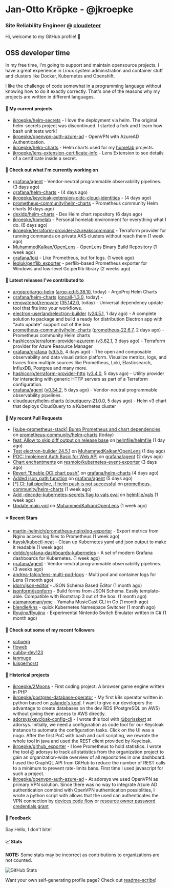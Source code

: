 # Jan-Otto Kröpke - @jkroepke
### Site Reliability Engineer @ [cloudeteer](https://cloudeteer.de/)

Hi, welcome to my GitHub profile! 👋

## OSS developer time
In my free time, I'm going to support and maintain opensource projects. I have a great experience in Linux system administration and container stuff and clusters like Docker, Kubernetes and Openshift.

I like the challenge of code somewhat in a programming language without knowing how to do it exactly correctly. That's one of the reasons why my projects are written in different languages.

#### 🌱 My current projects
- [jkroepke/helm-secrets](https://github.com/jkroepke/helm-secrets) - I love the deployment via helm. The original helm-secrets project was discontinued. I started a fork and I learn how bash unit tests work!
- [jkroepke/openvpn-auth-azure-ad](https://github.com/jkroepke/openvpn-auth-azure-ad) - OpenVPN with AzureAD Authentication.
- [jkroepke/helm-charts](https://github.com/jkroepke/helm-charts) - Helm charts used for my [homelab](https://github.com/jkroepke/homelab) projects.
- [jkroepke/lens-extension-certificate-info](https://github.com/jkroepke/lens-extension-certificate-info) - Lens Extension to see details of a certificate inside a secret.

#### 👷 Check out what I'm currently working on

- [grafana/agent](https://github.com/grafana/agent) - Vendor-neutral programmable observability pipelines. (3 days ago)
- [grafana/helm-charts](https://github.com/grafana/helm-charts) -  (4 days ago)
- [jkroepke/keycloak-extension-oidc-cloud-identities](https://github.com/jkroepke/keycloak-extension-oidc-cloud-identities) -  (4 days ago)
- [prometheus-community/helm-charts](https://github.com/prometheus-community/helm-charts) - Prometheus community Helm charts (6 days ago)
- [dexidp/helm-charts](https://github.com/dexidp/helm-charts) - Dex Helm chart repository (6 days ago)
- [jkroepke/homelab](https://github.com/jkroepke/homelab) - Personal homelab environment for everything what I do. (6 days ago)
- [jkroepke/terraform-provider-azureakscommand](https://github.com/jkroepke/terraform-provider-azureakscommand) - Terraform provider for running commands on private AKS clusters without reach them (1 week ago)
- [MuhammedKalkan/OpenLens](https://github.com/MuhammedKalkan/OpenLens) - OpenLens Binary Build Repository (1 week ago)
- [grafana/loki](https://github.com/grafana/loki) - Like Prometheus, but for logs. (1 week ago)
- [leoluk/perflib_exporter](https://github.com/leoluk/perflib_exporter) - perflib-based Prometheus exporter for Windows and low-level Go perflib library (2 weeks ago)

#### 🔭 Latest releases I've contributed to

- [argoproj/argo-helm](https://github.com/argoproj/argo-helm) ([argo-cd-5.36.10](https://github.com/argoproj/argo-helm/releases/tag/argo-cd-5.36.10), today) - ArgoProj Helm Charts
- [grafana/helm-charts](https://github.com/grafana/helm-charts) ([oncall-1.3.0](https://github.com/grafana/helm-charts/releases/tag/oncall-1.3.0), today) - 
- [renovatebot/renovate](https://github.com/renovatebot/renovate) ([35.142.0](https://github.com/renovatebot/renovate/releases/tag/35.142.0), today) - Universal dependency update tool that fits into your workflows.
- [electron-userland/electron-builder](https://github.com/electron-userland/electron-builder) ([v24.5.1](https://github.com/electron-userland/electron-builder/releases/tag/v24.5.1), 1 day ago) - A complete solution to package and build a ready for distribution Electron app with “auto update” support out of the box
- [prometheus-community/helm-charts](https://github.com/prometheus-community/helm-charts) ([prometheus-22.6.7](https://github.com/prometheus-community/helm-charts/releases/tag/prometheus-22.6.7), 2 days ago) - Prometheus community Helm charts
- [hashicorp/terraform-provider-azurerm](https://github.com/hashicorp/terraform-provider-azurerm) ([v3.62.1](https://github.com/hashicorp/terraform-provider-azurerm/releases/tag/v3.62.1), 3 days ago) - Terraform provider for Azure Resource Manager
- [grafana/grafana](https://github.com/grafana/grafana) ([v9.5.5](https://github.com/grafana/grafana/releases/tag/v9.5.5), 4 days ago) - The open and composable observability and data visualization platform. Visualize metrics, logs, and traces from multiple sources like Prometheus, Loki, Elasticsearch, InfluxDB, Postgres and many more. 
- [hashicorp/terraform-provider-http](https://github.com/hashicorp/terraform-provider-http) ([v3.4.0](https://github.com/hashicorp/terraform-provider-http/releases/tag/v3.4.0), 5 days ago) - Utility provider for interacting with generic HTTP servers as part of a Terraform configuration.
- [grafana/agent](https://github.com/grafana/agent) ([v0.34.2](https://github.com/grafana/agent/releases/tag/v0.34.2), 5 days ago) - Vendor-neutral programmable observability pipelines.
- [cloudquery/helm-charts](https://github.com/cloudquery/helm-charts) ([cloudquery-21.0.0](https://github.com/cloudquery/helm-charts/releases/tag/cloudquery-21.0.0), 5 days ago) - Helm v3 chart that deploys CloudQuery to a Kubernetes cluster

#### 🔨 My recent Pull Requests

- [[kube-prometheus-stack] Bump Prometheus and chart dependencies](https://github.com/prometheus-community/helm-charts/pull/3522) on [prometheus-community/helm-charts](https://github.com/prometheus-community/helm-charts) (today)
- [feat: Allow to skip diff output on release base](https://github.com/helmfile/helmfile/pull/906) on [helmfile/helmfile](https://github.com/helmfile/helmfile) (1 day ago)
- [Test electron-builder 24.5.1](https://github.com/MuhammedKalkan/OpenLens/pull/163) on [MuhammedKalkan/OpenLens](https://github.com/MuhammedKalkan/OpenLens) (1 day ago)
- [POC: Implement Auth Basic for Web API](https://github.com/grafana/agent/pull/4258) on [grafana/agent](https://github.com/grafana/agent) (2 days ago)
- [Chart enchantments](https://github.com/resmoio/kubernetes-event-exporter/pull/97) on [resmoio/kubernetes-event-exporter](https://github.com/resmoio/kubernetes-event-exporter) (3 days ago)
- [Revert &#34;Enable OCI chart push&#34;](https://github.com/grafana/helm-charts/pull/2474) on [grafana/helm-charts](https://github.com/grafana/helm-charts) (4 days ago)
- [Added json_path function](https://github.com/grafana/agent/pull/4225) on [grafana/agent](https://github.com/grafana/agent) (5 days ago)
- [[*] CI: fail pipeline, if helm push is not successful](https://github.com/prometheus-community/helm-charts/pull/3506) on [prometheus-community/helm-charts](https://github.com/prometheus-community/helm-charts) (1 week ago)
- [Add -decode-kubernetes-secrets flag to vals eval](https://github.com/helmfile/vals/pull/150) on [helmfile/vals](https://github.com/helmfile/vals) (1 week ago)
- [Update main.yml](https://github.com/MuhammedKalkan/OpenLens/pull/162) on [MuhammedKalkan/OpenLens](https://github.com/MuhammedKalkan/OpenLens) (1 week ago)

#### ⭐ Recent Stars

- [martin-helmich/prometheus-nginxlog-exporter](https://github.com/martin-helmich/prometheus-nginxlog-exporter) - Export metrics from Nginx access log files to Prometheus (1 week ago)
- [itaysk/kubectl-neat](https://github.com/itaysk/kubectl-neat) - Clean up Kubernetes yaml and json output to make it readable (1 week ago)
- [dotdc/grafana-dashboards-kubernetes](https://github.com/dotdc/grafana-dashboards-kubernetes) - A set of modern Grafana dashboards for Kubernetes. (1 week ago)
- [grafana/agent](https://github.com/grafana/agent) - Vendor-neutral programmable observability pipelines. (3 weeks ago)
- [andrea-falco/lens-multi-pod-logs](https://github.com/andrea-falco/lens-multi-pod-logs) - Multi pod and container logs for Lens (1 month ago)
- [jdorn/json-editor](https://github.com/jdorn/json-editor) - JSON Schema Based Editor (1 month ago)
- [jsonform/jsonform](https://github.com/jsonform/jsonform) - Build forms from JSON Schema. Easily template-able. Compatible with Bootstrap 3 out of the box. (1 month ago)
- [atamanroman/ymc](https://github.com/atamanroman/ymc) - Yamaha MusicCast CLI in Go (1 month ago)
- [blendle/kns](https://github.com/blendle/kns) - quick Kubernetes Namespace Switcher (1 month ago)
- [Ryujinx/Ryujinx](https://github.com/Ryujinx/Ryujinx) - Experimental Nintendo Switch Emulator written in C# (1 month ago)

#### 👯 Check out some of my recent followers

- [schuerg](https://github.com/schuerg)
- [floweb](https://github.com/floweb)
- [cubby-dev123](https://github.com/cubby-dev123)
- [ianmuge](https://github.com/ianmuge)
- [luisgerhorst](https://github.com/luisgerhorst)

#### 📜 Historical projects
- [jkroepke/2Moons](https://github.com/jkroepke/2Moons) - First coding project. A browser game engine written in PHP
- [jkroepke/postgres-database-operator](https://github.com/jkroepke/postgres-database-operator) - My first k8s operator written in python based on [zalando's kopf](https://github.com/zalando-incubator/kopf). I want to give our developers the advantage to create databases on the dev RDS (PostgreSQL on AWS) without giving them access to AWS directly.
- [adorsys/keycloak-config-cli](https://github.com/adorsys/keycloak-config-cli) - I wrote this tool with [@borisskert](https://github.com/borisskert) at adorsys. Initially, we need a configuration as code tool for our Keycloak instance to automate the configuration tasks. Click on the UI was a nogo. After the first PoC with bash and curl scripting, we rewrote the whole tool in java and used the REST client provided by Keycloak.
- [jkroepke/github_exporter](https://github.com/jkroepke/github_exporter) - I love Prometheus to hold statistics. I wrote the tool @ adorsys to track all statistics from the organization project to gain an organization-wide overview of all repositories in one dashboard. I used the GraphQL API from GitHub to reduce the number of REST calls to a minimum to prevent rate-limits bans. First time I used javascript for such a project.
- [jkroepke/openvpn-auth-azure-ad](https://github.com/jkroepke/openvpn-auth-azure-ad) - At adorsys we used OpenVPN as primary VPN solution. Since there was no way to integrate Azure AD authentication combind with OpenVPN authentication possiblities, I wrote a python script with allows that the used can authenticates the VPN connection by [devices code flow](https://docs.microsoft.com/en-us/azure/active-directory/develop/v2-oauth2-device-code) or [resource owner password credentials grant](https://docs.microsoft.com/en-us/azure/active-directory/develop/v2-oauth-ropc)

#### 💬 Feedback

Say Hello, I don't bite!

#### 📈 Stats

**NOTE:** Some stats may be incorrect as contributions to organizations
are not counted.

![GitHub Stats](https://github-readme-stats.vercel.app/api?username=jkroepke&count_private=false&theme=tokyonight&show_icons=true)

Want your own self-generating profile page? Check out [readme-scribe](https://github.com/muesli/readme-scribe)!
